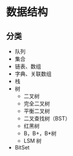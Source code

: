 # 数据结构

## 分类

* 队列
* 集合
* 链表、数组
* 字典、关联数组
* 栈
* 树
    * 二叉树
    * 完全二叉树
    * 平衡二叉树
    * 二叉查找树（BST）
    * 红黑树
    * B，B+，B*树
    * LSM 树
* BitSet
